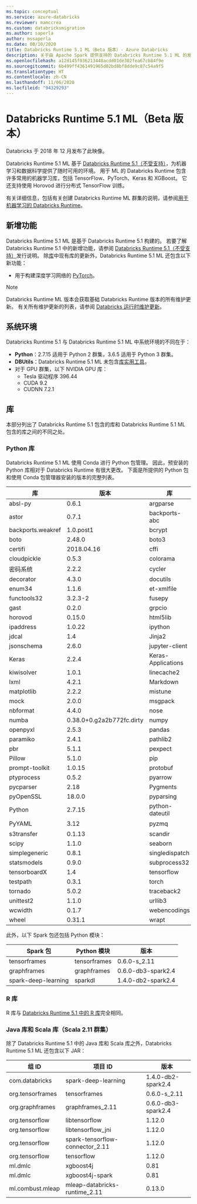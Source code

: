 ```yaml
---
ms.topic: conceptual
ms.service: azure-databricks
ms.reviewer: mamccrea
ms.custom: databricksmigration
ms.author: saperla
author: mssaperla
ms.date: 08/10/2020
title: Databricks Runtime 5.1 ML（Beta 版本）- Azure Databricks
description: 关于由 Apache Spark 提供支持的 Databricks Runtime 5.1 ML 的发行说明。
ms.openlocfilehash: a12d145f036213448acdd01de302fea67cb84f9e
ms.sourcegitcommit: 6b499ff4361491965d02bd8bf8dde9c87c54a9f5
ms.translationtype: HT
ms.contentlocale: zh-CN
ms.lasthandoff: 11/06/2020
ms.locfileid: "94329293"
---
```

# <a name="databricks-runtime-51-ml-beta"></a>Databricks Runtime 5.1 ML（Beta 版本）

Databricks 于 2018 年 12 月发布了此映像。

Databricks Runtime 5.1 ML 基于 [Databricks Runtime 5.1（不受支持）](5.1.md)，为机器学习和数据科学提供了随时可用的环境。
用于 ML 的 Databricks Runtime 包含许多常用的机器学习库，包括 TensorFlow、PyTorch、Keras 和 XGBoost。 它还支持使用 Horovod 进行分布式 TensorFlow 训练。

有关详细信息，包括有关创建 Databricks Runtime ML 群集的说明，请参阅[用于机器学习的 Databricks Runtime](../../runtime/mlruntime.md#mlruntime)。

## <a name="new-features"></a>新增功能

Databricks Runtime 5.1 ML 是基于 Databricks Runtime 5.1 构建的。 若要了解 Databricks Runtime 5.1 中的新增功能，请参阅 [Databricks Runtime 5.1（不受支持）](5.1.md)发行说明。 除[库](#dbr51-libraries)中现有库的更新外，Databricks Runtime 5.1 ML 还包含以下新功能：

* 用于构建深度学习网络的 [PyTorch](../../applications/machine-learning/train-model/pytorch.md)。

> [!NOTE]
>
> Databricks Runtime ML 版本会获取基础 Databricks Runtime 版本的所有维护更新。 有关所有维护更新的列表，请参阅 [Databricks 运行时维护更新](maintenance-updates.md)。

## <a name="system-environment"></a>系统环境

Databricks Runtime 5.1 与 Databricks Runtime 5.1 ML 中系统环境的不同在于：

* **Python**：2.7.15 适用于 Python 2 群集，3.6.5 适用于 Python 3 群集。
* **DBUtils**：Databricks Runtime 5.1 ML 未包含[库实用工具](../../dev-tools/databricks-utils.md#dbutils-library)。
* 对于 GPU 群集，以下 NVIDIA GPU 库：
  * Tesla 驱动程序 396.44
  * CUDA 9.2
  * CUDNN 7.2.1

## <a name="libraries"></a><a id="dbr51-libraries"> </a><a id="libraries"> </a>库

本部分列出了 Databricks Runtime 5.1 包含的库和 Databricks Runtime 5.1 ML 包含的库之间的不同之处。

### <a name="python-libraries"></a>Python 库

Databricks Runtime 5.1 ML 使用 Conda 进行 Python 包管理。 因此，预安装的 Python 库相对于 Databricks Runtime 有很大更改。 下面是所提供的 Python 包和使用 Conda 包管理器安装的版本的完整列表。

| 库                         | 版本                         | 库                         | 版本                         | 库                         | 版本                         |
|---------------------------------|---------------------------------|---------------------------------|---------------------------------|---------------------------------|---------------------------------|
| absl-py                         | 0.6.1                           | argparse                        | 1.4.0                           | asn1crypto                      | 0.24.0                          |
| astor                           | 0.7.1                           | backports-abc                   | 0.5                             | backports.functools-lru-cache   | 1.5                             |
| backports.weakref               | 1.0.post1                       | bcrypt                          | 3.1.4                           | bleach                          | 2.1.3                           |
| boto                            | 2.48.0                          | boto3                           | 1.7.62                          | botocore                        | 1.10.62                         |
| certifi                         | 2018.04.16                      | cffi                            | 1.11.5                          | chardet                         | 3.0.4                           |
| cloudpickle                     | 0.5.3                           | colorama                        | 0.3.9                           | configparser                    | 3.5.0                           |
| 密码系统                    | 2.2.2                           | cycler                          | 0.10.0                          | Cython                          | 0.28.2                          |
| decorator                       | 4.3.0                           | docutils                        | 0.14                            | entrypoints                     | 0.2.3                           |
| enum34                          | 1.1.6                           | et-xmlfile                      | 1.0.1                           | funcsigs                        | 1.0.2                           |
| functools32                     | 3.2.3-2                         | fusepy                          | 2.0.4                           | Future                         | 3.2.0                           |
| gast                            | 0.2.0                           | grpcio                          | 1.12.1                          | h5py                            | 2.8.0                           |
| horovod                         | 0.15.0                          | html5lib                        | 1.0.1                           | idna                            | 2.6                             |
| ipaddress                       | 1.0.22                          | ipython                         | 5.7.0                           | ipython_genutils                | 0.2.0                           |
| jdcal                           | 1.4                             | Jinja2                          | 2.10                            | jmespath                        | 0.9.3                           |
| jsonschema                      | 2.6.0                           | jupyter-client                  | 5.2.3                           | jupyter-core                    | 4.4.0                           |
| Keras                           | 2.2.4                           | Keras-Applications              | 1.0.6                           | Keras-Preprocessing             | 1.0.5                           |
| kiwisolver                      | 1.0.1                           | linecache2                      | 1.0.0                           | llvmlite                        | 0.23.1                          |
| lxml                            | 4.2.1                           | Markdown                        | 3.0.1                           | MarkupSafe                      | 1.0                             |
| matplotlib                      | 2.2.2                           | mistune                         | 0.8.3                           | mleap                           | 0.8.1                           |
| mock                            | 2.0.0                           | msgpack                         | 0.5.6                           | nbconvert                       | 5.3.1                           |
| nbformat                        | 4.4.0                           | nose                            | 1.3.7                           | nose-exclude                    | 0.5.0                           |
| numba                           | 0.38.0+0.g2a2b772fc.dirty       | numpy                           | 1.14.3                          | olefile                         | 0.45.1                          |
| openpyxl                        | 2.5.3                           | pandas                          | 0.23.0                          | pandocfilters                   | 1.4.2                           |
| paramiko                        | 2.4.1                           | pathlib2                        | 2.3.2                           | patsy                           | 0.5.0                           |
| pbr                             | 5.1.1                           | pexpect                         | 4.5.0                           | pickleshare                     | 0.7.4                           |
| Pillow                          | 5.1.0                           | pip                             | 10.0.1                          | ply                             | 3.11                            |
| prompt-toolkit                  | 1.0.15                          | protobuf                        | 3.6.1                           | psycopg2                        | 2.7.5                           |
| ptyprocess                      | 0.5.2                           | pyarrow                         | 0.8.0                           | pyasn1                          | 0.4.4                           |
| pycparser                       | 2.18                            | Pygments                        | 2.2.0                           | PyNaCl                          | 1.3.0                           |
| pyOpenSSL                       | 18.0.0                          | pyparsing                       | 2.2.0                           | PySocks                         | 1.6.8                           |
| Python                          | 2.7.15                          | python-dateutil                 | 2.7.3                           | pytz                            | 2018.4                          |
| PyYAML                          | 3.12                            | pyzmq                           | 17.0.0                          | 请求                        | 2.18.4                          |
| s3transfer                      | 0.1.13                          | scandir                         | 1.7                             | scikit-learn                    | 0.19.1                          |
| scipy                           | 1.1.0                           | seaborn                         | 0.8.1                           | setuptools                      | 39.1.0                          |
| simplegeneric                   | 0.8.1                           | singledispatch                  | 3.4.0.3                         | 6                             | 1.11.0                          |
| statsmodels                     | 0.9.0                           | subprocess32                    | 3.5.3                           | tensorboard                     | 1.12.0                          |
| tensorboardX                    | 1.4                             | tensorflow                      | 1.12.0                          | termcolor                       | 1.1.0                           |
| testpath                        | 0.3.1                           | torch                           | 0.4.1                           | torchvision                     | 0.2.1                           |
| tornado                         | 5.0.2                           | traceback2                      | 1.4.0                           | traitlets                       | 4.3.2                           |
| unittest2                       | 1.1.0                           | urllib3                         | 1.22                            | virtualenv                      | 16.0.0                          |
| wcwidth                         | 0.1.7                           | webencodings                    | 0.5.1                           | Werkzeug                        | 0.14.1                          |
| wheel                           | 0.31.1                          | wrapt                           | 1.10.11                         | wsgiref                         | 0.1.2                           |

此外，以下 Spark 包还包括 Python 模块：

| Spark 包                     | Python 模块                     | 版本                           |
|-----------------------------------|-----------------------------------|-----------------------------------|
| tensorframes                      | tensorframes                      | 0.6.0-s_2.11                      |
| graphframes                       | graphframes                       | 0.6.0-db3-spark2.4                |
| spark-deep-learning               | sparkdl                           | 1.4.0-db2-spark2.4                |

### <a name="r-libraries"></a>R 库

R 库与 [Databricks Runtime 5.1 中的 R 库](5.1.md#rlibraries51)完全相同。

### <a name="java-and-scala-libraries-scala-211-cluster"></a>Java 库和 Scala 库（Scala 2.11 群集）

除了 Databricks Runtime 5.1 中的 Java 库和 Scala 库之外，Databricks Runtime 5.1 ML 还包含以下 JAR：

| 组 ID                          | 项目 ID                       | 版本                           |
|-----------------------------------|-----------------------------------|-----------------------------------|
| com.databricks                    | spark-deep-learning               | 1.4.0-db2-spark2.4                |
| org.tensorframes                  | tensorframes                      | 0.6.0-s_2.11                      |
| org.graphframes                   | graphframes_2.11                  | 0.6.0-db3-spark2.4                |
| org.tensorflow                    | libtensorflow                     | 1.12.0                            |
| org.tensorflow                    | libtensorflow_jni                 | 1.12.0                            |
| org.tensorflow                    | spark-tensorflow-connector_2.11   | 1.12.0                            |
| org.tensorflow                    | tensorflow                        | 1.12.0                            |
| ml.dmlc                           | xgboost4j                         | 0.81                              |
| ml.dmlc                           | xgboost4j-spark                   | 0.81                              |
| ml.combust.mleap                  | mleap-databricks-runtime_2.11     | 0.13.0                            |